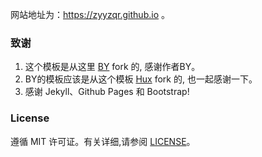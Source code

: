 网站地址为：https://zyyzqr.github.io 。

### 致谢

1. 这个模板是从这里 [BY](https://github.com/qiubaiying/qiubaiying.github.io) fork 的, 感谢作者BY。 
2. BY的模板应该是从这个模板 [Hux](https://github.com/Huxpro/huxpro.github.io) fork 的, 也一起感谢一下。
3. 感谢 Jekyll、Github Pages 和 Bootstrap!

### License

遵循 MIT 许可证。有关详细,请参阅 [LICENSE](https://github.com/klovien/klovien.github.io/blob/master/LICENSE)。
